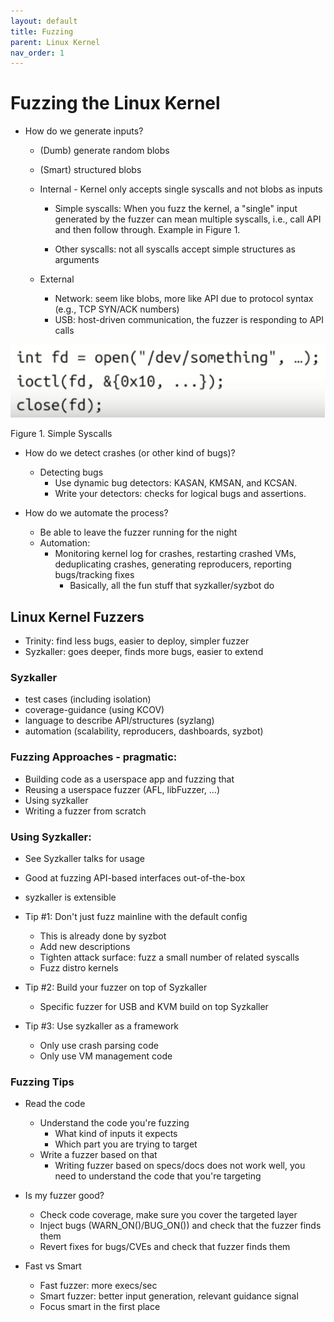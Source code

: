 ```yaml
---
layout: default
title: Fuzzing
parent: Linux Kernel
nav_order: 1
---
```


# Fuzzing the Linux Kernel

* How do we generate inputs?
    * (Dumb) generate random blobs
    * (Smart) structured blobs

    * Internal - Kernel only accepts single syscalls and not blobs as inputs
        * Simple syscalls: When you fuzz the kernel, a "single" input generated by the fuzzer can mean multiple syscalls, i.e., call API and then follow through. Example in Figure 1.

        * Other syscalls: not all syscalls accept simple structures as arguments

    * External
        * Network: seem like blobs, more like API due to protocol syntax (e.g., TCP SYN/ACK numbers)
        * USB: host-driven communication, the fuzzer is responding to API calls

![fuzz](../../assets/img/fuzz.png)

Figure 1. Simple Syscalls

* How do we detect crashes (or other kind of bugs)?
    * Detecting bugs
        * Use dynamic bug detectors: KASAN, KMSAN, and KCSAN.
        * Write your detectors: checks for logical bugs and assertions.

* How do we automate the process?
    * Be able to leave the fuzzer running for the night
    * Automation:
        * Monitoring kernel log for crashes, restarting crashed VMs, deduplicating crashes, generating reproducers, reporting bugs/tracking fixes
            * Basically, all the fun stuff that syzkaller/syzbot do

## Linux Kernel Fuzzers

* Trinity: find less bugs, easier to deploy, simpler fuzzer
* Syzkaller: goes deeper, finds more bugs, easier to extend

### Syzkaller

* test cases (including isolation)
* coverage-guidance (using KCOV)
* language to describe API/structures (syzlang)
* automation (scalability, reproducers, dashboards, syzbot)

### Fuzzing Approaches - pragmatic:

* Building code as a userspace app and fuzzing that
* Reusing a userspace fuzzer (AFL, libFuzzer, ...)
* Using syzkaller
* Writing a fuzzer from scratch

### Using Syzkaller:

* See Syzkaller talks for usage
* Good at fuzzing API-based interfaces out-of-the-box
* syzkaller is extensible

* Tip #1: Don't just fuzz mainline with the default config
    * This is already done by syzbot
    * Add new descriptions
    * Tighten attack surface: fuzz a small number of related syscalls
    * Fuzz distro kernels

* Tip #2: Build your fuzzer on top of Syzkaller
    * Specific fuzzer for USB and KVM build on top Syzkaller

* Tip #3: Use syzkaller as a framework
    * Only use crash parsing code
    * Only use VM management code

### Fuzzing Tips

* Read the code 
    * Understand the code you're fuzzing 
        * What kind of inputs it expects 
        * Which part you are trying to target 
    * Write a fuzzer based on that 
        * Writing fuzzer based on specs/docs does not work well, you need to understand the code that you're targeting

* Is my fuzzer good? 
    * Check code coverage, make sure you cover the targeted layer
    * Inject bugs (WARN_ON()/BUG_ON()) and check that the fuzzer finds them
    * Revert fixes for bugs/CVEs and check that fuzzer finds them

* Fast vs Smart
    * Fast fuzzer: more execs/sec 
    * Smart fuzzer: better input generation, relevant guidance signal 
    * Focus smart in the first place 
